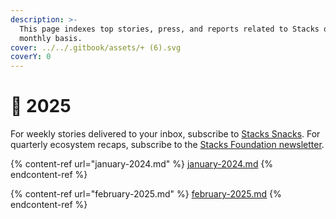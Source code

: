 ```yaml
---
description: >-
  This page indexes top stories, press, and reports related to Stacks on a
  monthly basis.
cover: ../../.gitbook/assets/+ (6).svg
coverY: 0
---
```


# 🔶 2025

For weekly stories delivered to your inbox, subscribe to [Stacks Snacks](https://stackssnacks.com/). For quarterly ecosystem recaps, subscribe to the [Stacks Foundation newsletter](https://newsletters.stacks.org).

{% content-ref url="january-2024.md" %}
[january-2024.md](january-2024.md)
{% endcontent-ref %}

{% content-ref url="february-2025.md" %}
[february-2025.md](february-2025.md)
{% endcontent-ref %}
